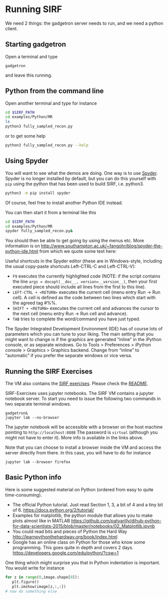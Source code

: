 # Running SIRF
We need 2 things: the gadgetron server needs to run, and we need a python client.
## Starting gadgetron
Open a terminal and type

    gadgetron

and leave this running.

## Python from the command line
Open another terminal and type for instance
```bash
cd $SIRF_PATH
cd examples/Python/MR
ls
python3 fully_sampled_recon.py
```
or to get some help
```bash
python3 fully_sampled_recon.py --help
```

## Using Spyder
You will want to see what the demos are doing. One way is to use [Spyder](https://pythonhosted.org/spyder/#).
Spyder is no longer installed by default, but you can do this yourself with `pip` using the python that has been used to build SIRF, i.e. python3.
```bash
python3 -m pip install spyder
```
Of course, feel free to install another Python IDE instead.

You can then start it from a terminal like this
```bash
cd $SIRF_PATH
cd examples/Python/MR
spyder fully_sampled_recon.py&
```
You should then be able to get going by using the menus etc. More information is on 
http://www.southampton.ac.uk/~fangohr/blog/spyder-the-python-ide.html from which we quote some text here:

Useful shortcuts in the Spyder editor (these are in Windows-style, including the usual copy-paste shortcuts Left-CTRL-C and Left-CTRL-V):
- `F9` executes the currently highlighted code (NOTE: if the script contains the line `args = docopt(__doc__, version=__version__)`, then your first executed piece should include all lines from the first to this line).
- `LEFT-CTRL + <RETURN>` executes the current cell (menu entry Run -> Run cell). A cell is defined as the code between two lines which start with the agreed tag #%%.
- `SHIFT + <RETURN>` executes the current cell and advances the cursor to the next cell (menu entry Run -> Run cell and advance).
- `TAB` tries to complete the word/command you have just typed.

The Spyder Integrated Development Environment (IDE) has of course lots of parameters which you can tune to your liking. The main setting that you might want to change is if the graphics are generated “inline” in the iPython console, or as separate windows. Go to Tools > Preferences > iPython console > Graphics > Graphics backend. Change from “inline” to “automatic” if you prefer the separate windows or vice versa.

## Running the SIRF Exercises
The VM also contains the [SIRF exercises](https://github.com/SyneRBI/SIRF-Exercises/). Please check the [README](https://github.com/SyneRBI/SIRF-Exercises/blob/master/README.md).

SIRF-Exercises uses jupyter notebooks. The SIRF VM contains a jupyter notebook server. To start you need to issue the following two commands in two separate terminal windows.

```
gadgetron&
jupyter lab --no-browser
```

The jupyter notebook will be accessible with a browser on the host machine pointing to `http://localhost:8888` The password is `virtual` (although you might not have to enter it).
More info is available in the links above.

Note that you can choose to install a browser inside the VM and access the server directly
from there. In this case, you will have to do for instance
```
jupyter lab --browser firefox
```

## Basic Python info

Here is some suggested material on Python (ordered from easy to quite time-consuming).

- The official Python tutorial. Just read Section 1, 3, a bit of 4 and a tiny bit of 6.
https://docs.python.org/2/tutorial/
- Examples for matplotlib, the python module that allows you to make plots almost like in MATLAB
https://github.com/patvarilly/dihub-python-for-data-scientists-2015/blob/master/notebooks/02_Matplotlib.ipynb
- You could read bits and pieces of Python the Hard Way
http://learnpythonthehardway.org/book/index.html
- Google has an online class on Python for those who know some programming. This goes quite in depth and covers 2 days.
https://developers.google.com/edu/python/?csw=1

One thing which might surprise you that in Python indentation is important. You would write for instance
```Python
for z in range(0,image.shape[0]):
   plt.figure()
   plt.imshow(image[z,:,:])
# now do something else
```

